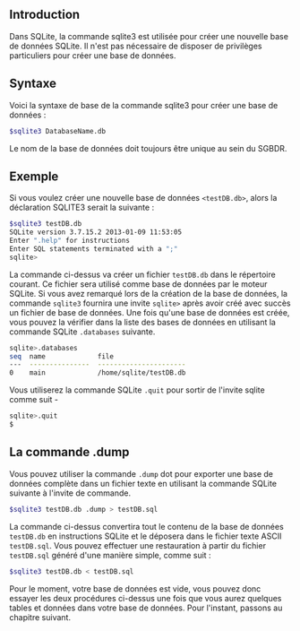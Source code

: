 ## Introduction

Dans SQLite, la commande sqlite3 est utilisée pour créer une nouvelle base de données SQLite. Il n'est pas nécessaire de disposer de privilèges particuliers pour créer une base de données.

## Syntaxe

Voici la syntaxe de base de la commande sqlite3 pour créer une base de données :

```bash
$sqlite3 DatabaseName.db
```

Le nom de la base de données doit toujours être unique au sein du SGBDR.

## Exemple

Si vous voulez créer une nouvelle base de données ```<testDB.db>```, alors la déclaration SQLITE3 serait la suivante :

```bash
$sqlite3 testDB.db
SQLite version 3.7.15.2 2013-01-09 11:53:05
Enter ".help" for instructions
Enter SQL statements terminated with a ";"
sqlite>
```

La commande ci-dessus va créer un fichier ```testDB.db``` dans le répertoire courant. Ce fichier sera utilisé comme base de données par le moteur SQLite. Si vous avez remarqué lors de la création de la base de données, la commande ```sqlite3``` fournira une invite ```sqlite>``` après avoir créé avec succès un fichier de base de données.
Une fois qu'une base de données est créée, vous pouvez la vérifier dans la liste des bases de données en utilisant la commande SQLite ```.databases``` suivante.

```bash
sqlite>.databases
seq  name             file
---  ---------------  ----------------------
0    main             /home/sqlite/testDB.db
```

Vous utiliserez la commande SQLite ```.quit``` pour sortir de l'invite sqlite comme suit -

```bash
sqlite>.quit
$
```

## La commande .dump

Vous pouvez utiliser la commande ```.dump``` dot pour exporter une base de données complète dans un fichier texte en utilisant la commande SQLite suivante à l'invite de commande.

```bash
$sqlite3 testDB.db .dump > testDB.sql
```

La commande ci-dessus convertira tout le contenu de la base de données ```testDB.db``` en instructions SQLite et le déposera dans le fichier texte ASCII ```testDB.sql```. Vous pouvez effectuer une restauration à partir du fichier ```testDB.sql``` généré d'une manière simple, comme suit :

```bash
$sqlite3 testDB.db < testDB.sql
```

Pour le moment, votre base de données est vide, vous pouvez donc essayer les deux procédures ci-dessus une fois que vous aurez quelques tables et données dans votre base de données. Pour l'instant, passons au chapitre suivant.
